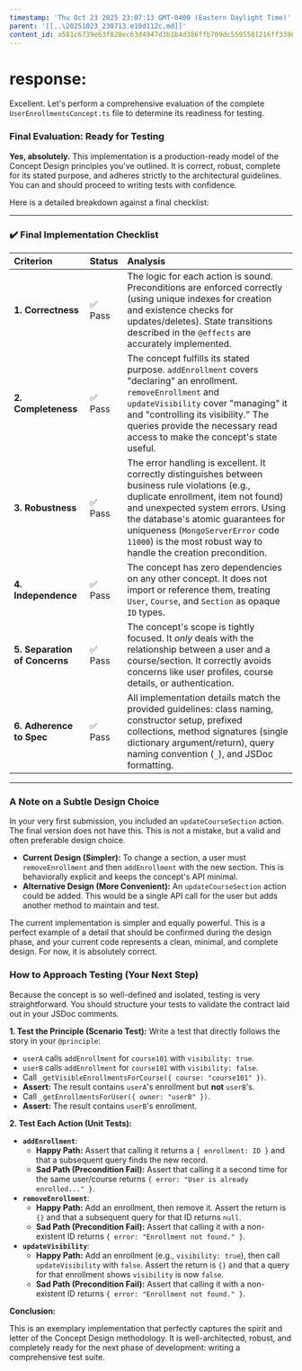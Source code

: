 ```yaml
---
timestamp: 'Thu Oct 23 2025 23:07:13 GMT-0400 (Eastern Daylight Time)'
parent: '[[..\20251023_230713.e10d112c.md]]'
content_id: a581c6739e63f828ec63d4947d3b1b4d386ffb709dc5595581216ff3398e3b69
---
```


# response:

Excellent. Let's perform a comprehensive evaluation of the complete `UserEnrollmentsConcept.ts` file to determine its readiness for testing.

### Final Evaluation: Ready for Testing

**Yes, absolutely.** This implementation is a production-ready model of the Concept Design principles you've outlined. It is correct, robust, complete for its stated purpose, and adheres strictly to the architectural guidelines. You can and should proceed to writing tests with confidence.

Here is a detailed breakdown against a final checklist:

***

### ✔️ Final Implementation Checklist

| Criterion | Status | Analysis |
| :--- | :--- | :--- |
| **1. Correctness** | ✅ Pass | The logic for each action is sound. Preconditions are enforced correctly (using unique indexes for creation and existence checks for updates/deletes). State transitions described in the `@effects` are accurately implemented. |
| **2. Completeness** | ✅ Pass | The concept fulfills its stated purpose. `addEnrollment` covers "declaring" an enrollment. `removeEnrollment` and `updateVisibility` cover "managing" it and "controlling its visibility." The queries provide the necessary read access to make the concept's state useful. |
| **3. Robustness** | ✅ Pass | The error handling is excellent. It correctly distinguishes between business rule violations (e.g., duplicate enrollment, item not found) and unexpected system errors. Using the database's atomic guarantees for uniqueness (`MongoServerError` code `11000`) is the most robust way to handle the creation precondition. |
| **4. Independence** | ✅ Pass | The concept has zero dependencies on any other concept. It does not import or reference them, treating `User`, `Course`, and `Section` as opaque `ID` types. |
| **5. Separation of Concerns** | ✅ Pass | The concept's scope is tightly focused. It *only* deals with the relationship between a user and a course/section. It correctly avoids concerns like user profiles, course details, or authentication. |
| **6. Adherence to Spec** | ✅ Pass | All implementation details match the provided guidelines: class naming, constructor setup, prefixed collections, method signatures (single dictionary argument/return), query naming convention (`_`), and JSDoc formatting. |

***

### A Note on a Subtle Design Choice

In your very first submission, you included an `updateCourseSection` action. The final version does not have this. This is not a mistake, but a valid and often preferable design choice.

* **Current Design (Simpler):** To change a section, a user must `removeEnrollment` and then `addEnrollment` with the new section. This is behaviorally explicit and keeps the concept's API minimal.
* **Alternative Design (More Convenient):** An `updateCourseSection` action could be added. This would be a single API call for the user but adds another method to maintain and test.

The current implementation is simpler and equally powerful. This is a perfect example of a detail that should be confirmed during the design phase, and your current code represents a clean, minimal, and complete design. For now, it is absolutely correct.

### How to Approach Testing (Your Next Step)

Because the concept is so well-defined and isolated, testing is very straightforward. You should structure your tests to validate the contract laid out in your JSDoc comments.

**1. Test the Principle (Scenario Test):**
Write a test that directly follows the story in your `@principle`:

* `userA` calls `addEnrollment` for `course101` with `visibility: true`.
* `userB` calls `addEnrollment` for `course101` with `visibility: false`.
* Call `_getVisibleEnrollmentsForCourse({ course: "course101" })`.
* **Assert:** The result contains `userA`'s enrollment but **not** `userB`'s.
* Call `_getEnrollmentsForUser({ owner: "userB" })`.
* **Assert:** The result contains `userB`'s enrollment.

**2. Test Each Action (Unit Tests):**

* **`addEnrollment`**:
  * **Happy Path:** Assert that calling it returns a `{ enrollment: ID }` and that a subsequent query finds the new record.
  * **Sad Path (Precondition Fail):** Assert that calling it a second time for the same user/course returns `{ error: "User is already enrolled..." }`.
* **`removeEnrollment`**:
  * **Happy Path:** Add an enrollment, then remove it. Assert the return is `{}` and that a subsequent query for that ID returns `null`.
  * **Sad Path (Precondition Fail):** Assert that calling it with a non-existent ID returns `{ error: "Enrollment not found." }`.
* **`updateVisibility`**:
  * **Happy Path:** Add an enrollment (e.g., `visibility: true`), then call `updateVisibility` with `false`. Assert the return is `{}` and that a query for that enrollment shows `visibility` is now `false`.
  * **Sad Path (Precondition Fail):** Assert that calling it with a non-existent ID returns `{ error: "Enrollment not found." }`.

**Conclusion:**

This is an exemplary implementation that perfectly captures the spirit and letter of the Concept Design methodology. It is well-architected, robust, and completely ready for the next phase of development: writing a comprehensive test suite.
